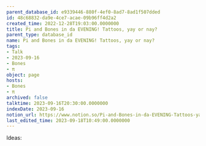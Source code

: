 ```yaml
---
parent_database_id: e9339446-880f-4ef0-8ad7-8ad1f507dded
id: 48c68832-da9e-4ce7-acae-09b96ff4d2a2
created_time: 2022-12-28T19:03:00.0000000
title: Pi and Bones in da EVENING! Tattoos, yay or nay?
parent_type: database_id
name: Pi and Bones in da EVENING! Tattoos, yay or nay?
tags:
- Talk
- 2023-09-16
- Bones
- π
object: page
hosts:
- Bones
- π
archived: false
talktime: 2023-09-16T20:30:00.0000000
indexDate: 2023-09-16
notion_url: https://www.notion.so/Pi-and-Bones-in-da-EVENING-Tattoos-yay-or-nay-48c68832da9e4ce7acae09b96ff4d2a2
last_edited_time: 2023-09-18T10:49:00.0000000
---
```


Ideas:
























